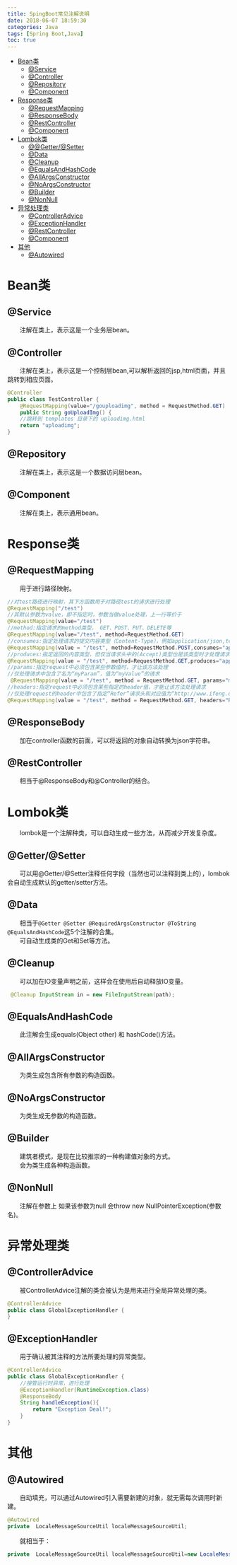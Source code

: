 ```yaml
---
title: SpingBoot常见注解说明
date: 2018-06-07 18:59:30
categories: Java
tags: [Spring Boot,Java]
toc: true
---
```

* [Bean类](#Bean类)
    * [@Service](#Service)
    * [@Controller](#Controller)
    * [@Repository](#Repository)
    * [@Component](#Component)
* [Response类](#Response类)
    * [@RequestMapping](#RequestMapping)
    * [@ResponseBody](#ResponseBody)
    * [@RestController](#RestController)
    * [@Component](#Component)
* [Lombok类](#Lombok类)
    * [@@Getter/@Setter](#@Getter/@Setter)
    * [@Data](#Data)
    * [@Cleanup](#Cleanup)
    * [@EqualsAndHashCode](#EqualsAndHashCode)
    * [@AllArgsConstructor](#AllArgsConstructor)
    * [@NoArgsConstructor](#NoArgsConstructor)
    * [@Builder](#Builder)
    * [@NonNull](#NonNull)
* [异常处理类](#异常处理类)
    * [@ControllerAdvice](#ControllerAdvice)
    * [@ExceptionHandler](#ExceptionHandler)
    * [@RestController](#RestController)
    * [@Component](#Component)
* [其他](#其他)
    * [@Autowired](#Autowired)
    
# Bean类
## @Service
&emsp;&emsp;注解在类上，表示这是一个业务层bean。
## @Controller
&emsp;&emsp;注解在类上，表示这是一个控制层bean,可以解析返回的jsp,html页面，并且跳转到相应页面。
```Java
@Controller
public class TestController {
    @RequestMapping(value="/gouploadimg", method = RequestMethod.GET)
    public String goUploadImg() {
    //跳转到 templates 目录下的 uploadimg.html
    return "uploadimg";
}
```
## @Repository
&emsp;&emsp;注解在类上，表示这是一个数据访问层bean。
## @Component
&emsp;&emsp;注解在类上，表示通用bean。

# Response类
## @RequestMapping
&emsp;&emsp;用于进行路径映射。
```Java
//对test路径进行映射，其下方函数用于对路径test的请求进行处理
@RequestMapping("/test") 
//其默认参数为value，即不指定时，参数当做value处理，上一行等价于
@RequestMapping(value="/test")
//method:指定请求的method类型， GET、POST、PUT、DELETE等
@RequestMapping(value="/test", method=RequestMethod.GET)
//consumes:指定处理请求的提交内容类型（Content-Type），例如application/json,text/html
@RequestMapping(value = "/test", method=RequestMethod.POST,consumes="application/json")
//produces:指定返回的内容类型，但仅当请求头中的(Accept)类型也是该类型时才处理请求
@RequestMapping(value = "/test", method=RequestMethod.GET,produces="application/json")
//params:指定request中必须包含某些参数值时，才让该方法处理
//仅处理请求中包含了名为“myParam”，值为“myValue”的请求
 @RequestMapping(value = "/test", method = RequestMethod.GET, params="myParam=myValue")
//headers:指定request中必须包含某些指定的header值，才能让该方法处理请求
//仅处理request的header中包含了指定“Refer”请求头和对应值为“http://www.ifeng.com/”的请求；
@RequestMapping(value = "/test", method = RequestMethod.GET, headers="Referer=http://www.ifeng.com/")
```
## @ResponseBody
&emsp;&emsp;加在controller函数的前面，可以将返回的对象自动转换为json字符串。
## @RestController
&emsp;&emsp;相当于@ResponseBody和@Controller的结合。

# Lombok类
&emsp;&emsp;lombok是一个注解种类，可以自动生成一些方法，从而减少开发复杂度。
## @Getter/@Setter
&emsp;&emsp;可以用@Getter/@Setter注释任何字段（当然也可以注释到类上的），lombok会自动生成默认的getter/setter方法。
## @Data
&emsp;&emsp;相当于`@Getter @Setter @RequiredArgsConstructor @ToString @EqualsAndHashCode`这5个注解的合集。  
&emsp;&emsp;可自动生成类的Get和Set等方法。
## @Cleanup
&emsp;&emsp;可以加在IO变量声明之前，这样会在使用后自动释放IO变量。
```Java
 @Cleanup InputStream in = new FileInputStream(path);
 ```
## @EqualsAndHashCode
&emsp;&emsp;此注解会生成equals(Object other) 和 hashCode()方法。
## @AllArgsConstructor
&emsp;&emsp;为类生成包含所有参数的构造函数。
## @NoArgsConstructor
&emsp;&emsp;为类生成无参数的构造函数。
## @Builder
&emsp;&emsp;建筑者模式，是现在比较推崇的一种构建值对象的方式。  
&emsp;&emsp;会为类生成各种构造函数。
## @NonNull
&emsp;&emsp;注解在参数上 如果该参数为null 会throw new NullPointerException(参数名)。

# 异常处理类
## @ControllerAdvice
&emsp;&emsp;被ControllerAdvice注解的类会被认为是用来进行全局异常处理的类。
```Java
@ControllerAdvice
public class GlobalExceptionHandler {
}
```
## @ExceptionHandler
&emsp;&emsp;用于确认被其注释的方法所要处理的异常类型。
```Java
@ControllerAdvice
public class GlobalExceptionHandler {
    //接管运行时异常，进行处理
    @ExceptionHandler(RuntimeException.class)
    @ResponseBody
    String handleException(){
        return "Exception Deal!";
    }
}
```
# 其他
## @Autowired
&emsp;&emsp;自动填充，可以通过Autowired引入需要新建的对象，就无需每次调用时新建。
```Java
@Autowired
private  LocaleMessageSourceUtil localeMessageSourceUtil;
```
&emsp;&emsp;就相当于：
```Java
private  LocaleMessageSourceUtil localeMessageSourceUtil=new LocaleMessageSourceUtil();
```